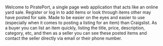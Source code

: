 Welcome to PiratePort, a single page web application that acts like an online yard sale. Register or log in to add items or look through items other may have posted for sale. Made to be easier on the eyes and easier to use (especially when it comes to posting a listing for an item) than Craigslist. As a buyer you can list an item quickly, listing the title, price, description, category, etc, and then as a seller you can see these posted items and contact the seller directly via email or their phone number. 